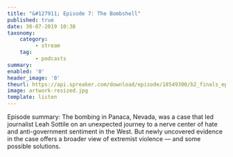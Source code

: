 ```yaml
---
title: "&#127911; Episode 7: The Bombshell"
published: true
date: 30-07-2019 10:38
taxonomy:
    category:
         - stream
    tag:
         - podcasts
summary:
enabled: '0'
header_image: '0'
theurl: https://api.spreaker.com/download/episode/18549300/b2_finals_ep7.mp3
image: artwork-resized.jpg
template: listen
---
```

 
Episode summary: The bombing in Panaca, Nevada, was a case that led journalist Leah Sottile on an unexpected journey to a nerve center of hate and anti-government sentiment in the West. But newly uncovered evidence in the case offers a broader view of extremist violence — and some possible solutions.
